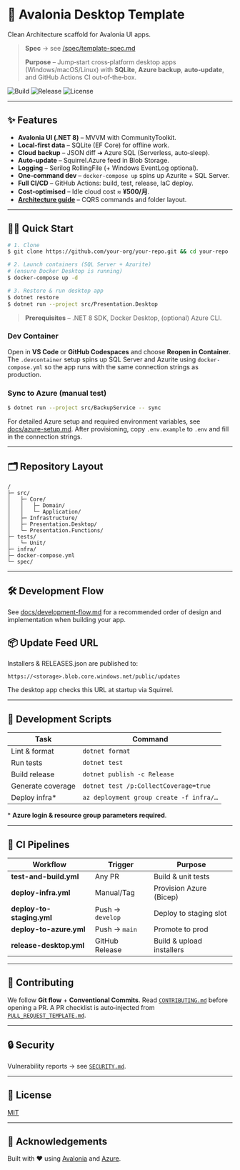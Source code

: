 # 🚀 Avalonia Desktop Template

Clean Architecture scaffold for Avalonia UI apps.

> **Spec** → see [/spec/template-spec.md](spec/template-spec.md)
>
> **Purpose** – Jump‑start cross‑platform desktop apps (Windows/macOS/Linux) with **SQLite**, **Azure backup**, **auto‑update**, and GitHub Actions CI out‑of‑the‑box.

![Build](https://img.shields.io/github/actions/workflow/status/your-org/your-repo/test-and-build.yml?label=Build\&style=flat-square)
![Release](https://img.shields.io/github/actions/workflow/status/your-org/your-repo/release-desktop.yml?label=Installer\&style=flat-square)
![License](https://img.shields.io/github/license/your-org/your-repo?style=flat-square)

---

## ✨ Features

* **Avalonia UI (.NET 8)** – MVVM with CommunityToolkit.
* **Local-first data** – SQLite (EF Core) for offline work.
* **Cloud backup** – JSON diff ➜ Azure SQL (Serverless, auto‑sleep).
* **Auto‑update** – Squirrel.Azure feed in Blob Storage.
* **Logging** – Serilog RollingFile (+ Windows EventLog optional).
* **One‑command dev** – `docker-compose up` spins up Azurite + SQL Server.
* **Full CI/CD** – GitHub Actions: build, test, release, IaC deploy.
* **Cost‑optimised** – Idle cloud cost ≈ **¥500/月**.
* [**Architecture guide**](docs/architectures/application-design.md) – CQRS commands and folder layout.

---

## 🏃‍♂️ Quick Start

```bash
# 1. Clone
$ git clone https://github.com/your-org/your-repo.git && cd your-repo

# 2. Launch containers (SQL Server + Azurite)
# (ensure Docker Desktop is running)
$ docker-compose up -d

# 3. Restore & run desktop app
$ dotnet restore
$ dotnet run --project src/Presentation.Desktop
```

> **Prerequisites** – .NET 8 SDK, Docker Desktop, (optional) Azure CLI.

### Dev Container

Open in **VS Code** or **GitHub Codespaces** and choose **Reopen in Container**.
The `.devcontainer` setup spins up SQL Server and Azurite using
`docker-compose.yml` so the app runs with the same connection strings as
production.

### Sync to Azure (manual test)

```bash
$ dotnet run --project src/BackupService -- sync
```

For detailed Azure setup and required environment variables, see
[docs/azure-setup.md](docs/azure-setup.md).
After provisioning, copy `.env.example` to `.env` and fill in the connection strings.

---

## 🗂 Repository Layout

```text
/
├─ src/
│   ├─ Core/
│   │   ├─ Domain/
│   │   └─ Application/
│   ├─ Infrastructure/
│   ├─ Presentation.Desktop/
│   └─ Presentation.Functions/
├─ tests/
│   └─ Unit/
├─ infra/
├─ docker-compose.yml
└─ spec/
```

---
## 🛠 Development Flow

See [docs/development-flow.md](docs/development-flow.md) for a recommended order of design and implementation when building your app.

## 📦 Update Feed URL

Installers & RELEASES.json are published to:

```
https://<storage>.blob.core.windows.net/public/updates
```

The desktop app checks this URL at startup via Squirrel.

---

## 🔨 Development Scripts

| Task              | Command                                 |
| ----------------- | --------------------------------------- |
| Lint & format     | `dotnet format`                         |
| Run tests         | `dotnet test`                           |
| Build release     | `dotnet publish -c Release`             |
| Generate coverage | `dotnet test /p:CollectCoverage=true`   |
| Deploy infra\*    | `az deployment group create -f infra/…` |

\* **Azure login & resource group parameters required**.

---

## 🧪 CI Pipelines

| Workflow                  | Trigger          | Purpose                   |
| ------------------------- | ---------------- | ------------------------- |
| **test-and-build.yml**    | Any PR           | Build & unit tests        |
| **deploy-infra.yml**      | Manual/Tag       | Provision Azure (Bicep)   |
| **deploy-to-staging.yml** | Push → `develop` | Deploy to staging slot    |
| **deploy-to-azure.yml**   | Push → `main`    | Promote to prod           |
| **release-desktop.yml**   | GitHub Release   | Build & upload installers |

---

## 🤝 Contributing

We follow **Git flow** + **Conventional Commits**. Read
[`CONTRIBUTING.md`](CONTRIBUTING.md) before opening a PR. A PR checklist is auto‑injected from [`PULL_REQUEST_TEMPLATE.md`](PULL_REQUEST_TEMPLATE.md).

---

## 🔒 Security

Vulnerability reports → see [`SECURITY.md`](SECURITY.md).

---

## 📝 License

[MIT](LICENSE)

---

## 🙏 Acknowledgements

Built with ❤️ using [Avalonia](https://avaloniaui.net/) and [Azure](https://azure.microsoft.com/).
